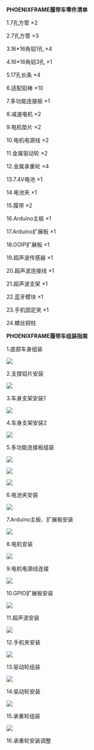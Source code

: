 **PHOENIXFRAME履带车零件清单**

1.7孔方管 ×2

2.7孔方管 ×3

3.16\*16角铝1孔 ×4

4.16\*16角铝3孔 ×1

5.17孔长条 ×4

6.适配铝棒 ×10

7.多功能连接板 ×1

8.减速电机 ×2

9.电机垫片 ×2

10.电机电源线 ×2

11.金属驱动轮 ×2

12.金属承重轮 ×4

13.7.4V电池 ×1

14.电池夹 ×1

15.履带 ×2

16.Arduino主板 ×1

17.Arduino扩展板 ×1

18.GOIP扩展板 ×1

19.超声波传感器 ×1

20.超声波连接线 ×1

21.超声波支架 ×1

22.蓝牙模块 ×1

23.手机固定夹 ×1

24.螺丝铜柱

**PHOENIXFRAME履带车组装指南**

1.底部车身组装

![](/assets/L01.png)

2.支撑铝片安装

![](/assets/L2.png)

3.车身支架安装1

![](/assets/L3.png)

4.车身支架安装2

![](/assets/L4.png)

5.多功能连接板组装

![](/assets/c6.png)

![](/assets/C7.png)

![](/assets/L5.png)

6.电池夹安装

![](/assets/L6.png)

7.Arduino主板、扩展板安装

![](/assets/L7.png)

8.电机安装

![](/assets/L8.png)

9.电机电源线连接

![](/assets/L9.png)

10.GPIO扩展板安装

![](/assets/L10.png)

11.超声波安装

![](/assets/L11.png)

12.手机夹安装

![](/assets/L12.png)

13.驱动轮组装

![](/assets/L13.png)

14.驱动轮安装

![](/assets/L14.png)

15.承重轮组装

![](/assets/L15.png)

16.承重轮安装调整



